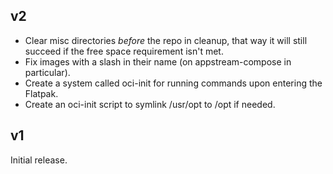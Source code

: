## v2

- Clear misc directories *before* the repo in cleanup, that way it will still succeed if the
  free space requirement isn't met.
- Fix images with a slash in their name (on appstream-compose in particular).
- Create a system called oci-init for running commands upon entering the Flatpak.
- Create an oci-init script to symlink /usr/opt to /opt if needed.

## v1

Initial release.
